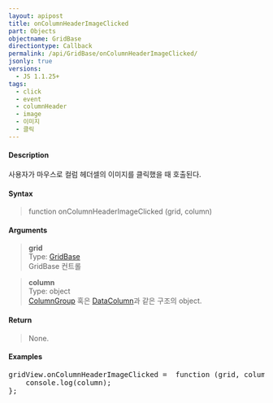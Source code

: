 ```yaml
---
layout: apipost
title: onColumnHeaderImageClicked
part: Objects
objectname: GridBase
directiontype: Callback
permalink: /api/GridBase/onColumnHeaderImageClicked/
jsonly: true
versions:
  - JS 1.1.25+
tags:
  - click
  - event
  - columnHeader
  - image
  - 이미지
  - 클릭
---
```



#### Description

 사용자가 마우스로 컬럼 헤더셀의 이미지를 클릭했을 때 호출된다.  

#### Syntax

> function onColumnHeaderImageClicked (grid, column)  

#### Arguments

> **grid**  
> Type: [GridBase](/api/GridBase/)  
> GridBase 컨트롤  

> **column**  
> Type: object  
> [ColumnGroup](/api/types/ColumnGroup/) 혹은 [DataColumn](/api/types/DataColumn/)과 같은 구조의 object.  

#### Return

> None.  

#### Examples 

<pre class="prettyprint">
gridView.onColumnHeaderImageClicked =  function (grid, column) {
    console.log(column);  
};
</pre>

